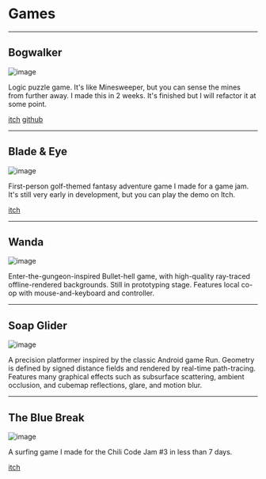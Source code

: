 # Games

---
## Bogwalker

![image](../../bogwalker.gif)

Logic puzzle game. It's like Minesweeper, but you can sense the mines from further away. I made this in 2 weeks. It's finished but I will refactor it at some point.

[itch](https://nikola-stefanov.itch.io/bogwalker)
[github](https://github.com/nik1oo/bogwalker)

---
## Blade & Eye

![image](../../blade-and-eye.gif)

First-person golf-themed fantasy adventure game I made for a game jam. It's still very early in development, but you can play the demo on Itch.

[itch](https://nikola-stefanov.itch.io/blade-and-eye)

---
## Wanda

![image](../../wanda.gif)

Enter-the-gungeon-inspired Bullet-hell game, with high-quality ray-traced offline-rendered backgrounds. Still in prototyping stage. Features local co-op with mouse-and-keyboard and controller.

---
## Soap Glider

![image](../../soap-glider.gif)

A precision platformer inspired by the classic Android game Run. Geometry is defined by signed distance fields and rendered by real-time path-tracing. Features many graphical effects such as subsurface scattering, ambient occlusion, and cubemap reflections, glare, and motion blur.

---
## The Blue Break

![image](../../the-blue-break.gif)

A surfing game I made for the Chili Code Jam #3 in less than 7 days.

[itch](https://nikola-stefanov.itch.io/the-blue-break)

